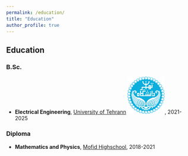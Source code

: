 ```yaml
---
permalink: /education/
title: "Education"
author_profile: true
---
```


## Education

### B.Sc.
- **Electrical Engineering**, [University of Tehrann](https://ut.ac.ir/) <img src="/images/UT.png" width="100" alt="University of Tehran" />, 2021-2025

### Diploma
- **Mathematics and Physics**, [Mofid Highschool](https://mofidsch.ir/h1/), 2018-2021

